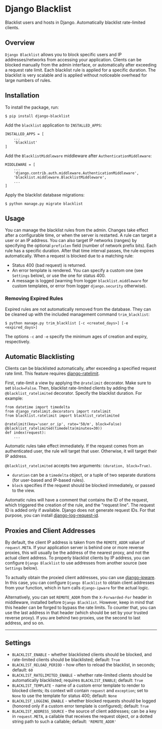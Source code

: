 # Django Blacklist

Blacklist users and hosts in Django. Automatically blacklist rate-limited clients.


## Overview

`Django Blacklist` allows you to block specific users and IP addresses/networks from accessing your application.
Clients can be blocked manually from the admin interface, or automatically after exceeding a request rate limit.
Each blacklist rule is applied for a specific duration.
The blacklist is very scalable and is applied without noticeable overhead for large numbers of rules.


## Installation

To install the package, run:
```
$ pip install django-blacklist
```

Add the `blacklist` application to `INSTALLED_APPS`:
```
INSTALLED_APPS = [
    ...
    'blacklist'
]
```

Add the `BlacklistMiddleware` middleware after `AuthenticationMiddleware`:
```
MIDDLEWARE = [
    ...
    'django.contrib.auth.middleware.AuthenticationMiddleware',
    'blacklist.middleware.BlacklistMiddleware',
    ...
]
```

Apply the blacklist database migrations:
```
$ python manage.py migrate blacklist
```


## Usage

You can manage the blacklist rules from the admin.
Changes take effect after a configurable time, or when the server is restarted.
A rule can target a user or an IP address.
You can also target IP networks (ranges) by specifying the optional `prefixlen` field (number of network prefix bits).
Each rule has a specific duration. After that time interval passes, the rule expires automatically.
When a request is blocked due to a matching rule:
* Status 400 (bad request) is returned.
* An error template is rendered.
  You can specify a custom one (see `Settings` below), or use the one for status 400.
* A message is logged
  (warning from logger `blacklist.middleware` for custom templates, or error from logger `django.security` otherwise).

### Removing Expired Rules

Expired rules are not automatically removed from the database.
They can be cleaned up with the included management command `trim_blacklist`:
```
$ python manage.py trim_blacklist [-c <created_days>] [-e <expired_days>]
```
The options `-c` and `-e` specify the minimum ages of creation and expiry, respectively.


## Automatic Blacklisting

Clients can be blacklisted automatically, after exceeding a specified request rate limit.
This feature requires [django-ratelimit](https://github.com/jsocol/django-ratelimit).

First, rate-limit a view by applying the `@ratelimit` decorator. Make sure to set `block=False`.
Then, blacklist rate-limited clients by adding the `@blacklist_ratelimited` decorator. Specify the blacklist duration.
For example:
```
from datetime import timedelta
from django_ratelimit.decorators import ratelimit
from blacklist.ratelimit import blacklist_ratelimited

@ratelimit(key='user_or_ip', rate='50/m', block=False)
@blacklist_ratelimited(timedelta(minutes=30))
def index(request):
    ...
```

Automatic rules take effect immediately.
If the request comes from an authenticated user, the rule will target that user.
Otherwise, it will target their IP address.

`@blacklist_ratelimited` accepts two arguments: `(duration, block=True)`.
* `duration` can be a `timedelta` object, or a tuple of two separate durations
(for user-based and IP-based rules).
* `block` specifies if the request should be blocked immediately, or passed to the view.

Automatic rules will have a comment that contains the ID of the request, which triggered the creation of the rule,
and the "request line".
The request ID is added only if available. Django does not generate request IDs.
For that purpose, you can install [django-log-request-id](https://github.com/dabapps/django-log-request-id).


## Proxies and Client Addresses

By default, the client IP address is taken from the `REMOTE_ADDR` value of `request.META`.
If your application server is behind one or more reverse proxies,
this will usually be the address of the nearest proxy, and not the actual client address.
To properly blacklist clients by IP address,
you can configure `Django Blacklist` to use addresses from another source (see `Settings` below).

To actually obtain the proxied client addresses,
you can use [django-ipware](https://github.com/un33k/django-ipware).
In this case, you can configure `Django Blacklist` to obtain client addresses from your function,
which in turn calls `django-ipware` for the actual logic.

Alternatively, you can set `REMOTE_ADDR` from the `X-Forwarded-For` header in middleware,
installed before `Django Blacklist`.
However, keep in mind that this header can be forged to bypass the rate limits.
To counter that, you can use the last address in that header (which should be set by your trusted reverse proxy).
If you are behind two proxies, use the second to last address, and so on.
***


## Settings

* `BLACKLIST_ENABLE` - whether blacklisted clients should be blocked,
  and rate-limited clients should be blacklisted; default: `True`
* `BLACKLIST_RELOAD_PERIOD` - how often to reload the blacklist, in seconds; default: `60`
* `BLACKLIST_RATELIMITED_ENABLE` - whether rate-limited clients should be automatically blacklisted;
  requires `BLACKLIST_ENABLE`; default: `True`
* `BLACKLIST_TEMPLATE` - name of a custom error template to render to blocked clients;
  its context will contain `request` and `exception`;
  set to `None` to use the template for status 400; default: `None`
* `BLACKLIST_LOGGING_ENABLE` - whether blocked requests should be logged
  (honored only if a custom error template is configured); default: `True`
* `BLACKLIST_ADDRESS_SOURCE` - the source of client addresses; can be a key in `request.META`,
  a callable that receives the request object, or a dotted string path to such a callable;
  default: `'REMOTE_ADDR'`
